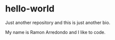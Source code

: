 # hello-world
Just another repository and this is just another bio.

My name is Ramon Arredondo and I like to code.
